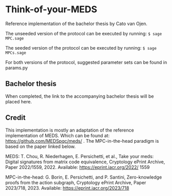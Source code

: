 # Think-of-your-MEDS
Reference implementation of the bachelor thesis by Cato van Ojen.

The unseeded version of the protocol can be executed by running:
`$ sage MPC.sage`

The seeded version of the protocol can be executed by running: 
`$ sage MPCs.sage`

For both versions of the protocol, suggested parameter sets can be found in
params.py

## Bachelor thesis
When completed, the link to the accompanying bachelor thesis will be placed here. 

## Credit
This implementation is mostly an adaptation of the reference implementation of MEDS. 
Which can be found at: https://github.com/MEDSpqc/meds/ .
The MPC-in-the-head paradigm is based on the paper linked below. 

MEDS:
T. Chou, R. Niederhagen, E. Persichetti, et al., Take your meds: Digital
signatures from matrix code equivalence, Cryptology ePrint Archive, Paper
2022/1559, 2022. Available: https://eprint.iacr.org/2022/
1559

MPC-in-the-head: 
G. Borin, E. Persichetti, and P. Santini, Zero-knowledge proofs from the
action subgraph, Cryptology ePrint Archive, Paper 2023/718, 2023. 
Available: https://eprint.iacr.org/2023/718
